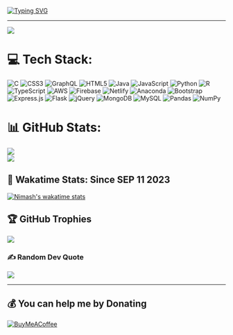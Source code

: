 [![Typing SVG](https://readme-typing-svg.demolab.com?font=Fira+Code&size=22&pause=1000&color=E718F7&width=1000&lines=Hi+%F0%9F%91%8B+I'm+Nimash+Eshan%2C+IT+Student+from+SriLanka+%F0%9F%98%83;Looking+for+Developing+new+and+Intriguing+open-source+projects+%E2%9C%A8)](https://nimasheshan.tk)
<hr>

<!---
## 🤹‍♂️ About Me:
🔭 I’m currently working on My Future<br>🤝 I’m looking to develop new and intriguing open-source projects, with the community, for the community<br>💬 Ask me about Technology, microcontrollers, programming, mathematics<br>⚡ Fun fact The first message sent over the internet was "LOG". "LOGIN" was the original intended message but the entire system crashed. This was done at MIT.
-->
![](https://komarev.com/ghpvc/?username=nimash3eshan&color=blueviolet)

<!---
## 🌐 Socials:
[![Discord](https://img.shields.io/badge/Discord-%237289DA.svg?logo=discord&logoColor=white)](htttps://discord.gg/https://discord.gg/b9zVB6dw7R) [![Facebook](https://img.shields.io/badge/Facebook-%231877F2.svg?logo=Facebook&logoColor=white)](https://facebook.com/nimash0eshan) [![LinkedIn](https://img.shields.io/badge/LinkedIn-%230077B5.svg?logo=linkedin&logoColor=white)](https://linkedin.com/in/nimash-eshan) [![YouTube](https://img.shields.io/badge/YouTube-%23FF0000.svg?logo=YouTube&logoColor=white)](https://youtube.com/c/UCDO4QzXjw-UCDLfIm7daPCw) 
-->

# 💻 Tech Stack:
![C](https://img.shields.io/badge/c-%2300599C.svg?style=plastic&logo=c&logoColor=white) ![CSS3](https://img.shields.io/badge/css3-%231572B6.svg?style=plastic&logo=css3&logoColor=white) ![GraphQL](https://img.shields.io/badge/-GraphQL-E10098?style=plastic&logo=graphql&logoColor=white) ![HTML5](https://img.shields.io/badge/html5-%23E34F26.svg?style=plastic&logo=html5&logoColor=white) ![Java](https://img.shields.io/badge/java-%23ED8B00.svg?style=plastic&logo=java&logoColor=white) ![JavaScript](https://img.shields.io/badge/javascript-%23323330.svg?style=plastic&logo=javascript&logoColor=%23F7DF1E) ![Python](https://img.shields.io/badge/python-3670A0?style=plastic&logo=python&logoColor=ffdd54) ![R](https://img.shields.io/badge/r-%23276DC3.svg?style=plastic&logo=r&logoColor=white) ![TypeScript](https://img.shields.io/badge/typescript-%23007ACC.svg?style=plastic&logo=typescript&logoColor=white) ![AWS](https://img.shields.io/badge/AWS-%23FF9900.svg?style=plastic&logo=amazon-aws&logoColor=white) ![Firebase](https://img.shields.io/badge/firebase-%23039BE5.svg?style=plastic&logo=firebase) ![Netlify](https://img.shields.io/badge/netlify-%23000000.svg?style=plastic&logo=netlify&logoColor=#00C7B7) ![Anaconda](https://img.shields.io/badge/Anaconda-%2344A833.svg?style=plastic&logo=anaconda&logoColor=white) ![Bootstrap](https://img.shields.io/badge/bootstrap-%23563D7C.svg?style=plastic&logo=bootstrap&logoColor=white) ![Express.js](https://img.shields.io/badge/express.js-%23404d59.svg?style=plastic&logo=express&logoColor=%2361DAFB) ![Flask](https://img.shields.io/badge/flask-%23000.svg?style=plastic&logo=flask&logoColor=white) ![jQuery](https://img.shields.io/badge/jquery-%230769AD.svg?style=plastic&logo=jquery&logoColor=white) ![MongoDB](https://img.shields.io/badge/MongoDB-%234ea94b.svg?style=plastic&logo=mongodb&logoColor=white) ![MySQL](https://img.shields.io/badge/mysql-%2300f.svg?style=plastic&logo=mysql&logoColor=white) ![Pandas](https://img.shields.io/badge/pandas-%23150458.svg?style=plastic&logo=pandas&logoColor=white) ![NumPy](https://img.shields.io/badge/numpy-%23013243.svg?style=plastic&logo=numpy&logoColor=white)
# 📊 GitHub Stats:
![](https://github-readme-stats.vercel.app/api?username=nimash3eshan&theme=merko&hide_border=false&include_all_commits=true&count_private=true)<br/>
![](https://github-readme-streak-stats.herokuapp.com/?user=nimash3eshan&theme=merko&hide_border=false)<br/>

## 🎯 Wakatime Stats: Since SEP 11 2023
[![Nimash's wakatime stats](https://github-readme-stats.vercel.app/api/wakatime?username=nimash&layout=compact&theme=radical&langs_count=8)](https://wakatime.com/@nimash)

## 🏆 GitHub Trophies
![](https://github-profile-trophy.vercel.app/?username=nimash3eshan&theme=juicyfresh&no-frame=false&no-bg=false&margin-w=4)

### ✍️ Random Dev Quote
![](https://quotes-github-readme.vercel.app/api?type=horizontal&theme=merko)


---

  ## 💰 You can help me by Donating
  [![BuyMeACoffee](https://img.shields.io/badge/Buy%20Me%20a%20Coffee-ffdd00?style=for-the-badge&logo=buy-me-a-coffee&logoColor=black)](https://buymeacoffee.com/nimasheshan) 

  <!-- Proudly created with GPRM ( https://gprm.itsvg.in ) -->
  
